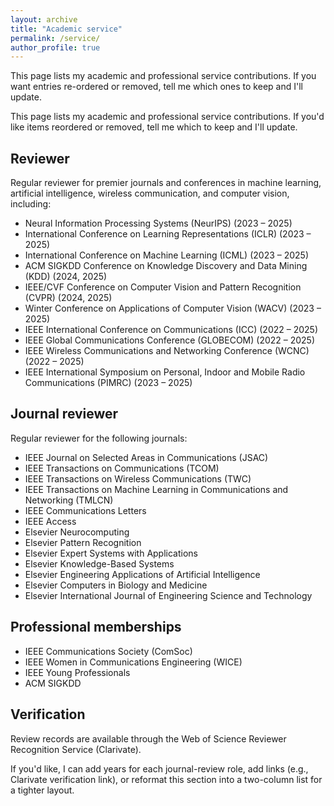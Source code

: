 ```yaml
---
layout: archive
title: "Academic service"
permalink: /service/
author_profile: true
---
```


This page lists my academic and professional service contributions. If you want entries re-ordered or removed, tell me which ones to keep and I'll update.

This page lists my academic and professional service contributions. If you'd like items reordered or removed, tell me which to keep and I'll update.

Reviewer
--------
Regular reviewer for premier journals and conferences in machine learning, artificial intelligence, wireless communication, and computer vision, including:

- Neural Information Processing Systems (NeurIPS) (2023 – 2025)
- International Conference on Learning Representations (ICLR) (2023 – 2025)
- International Conference on Machine Learning (ICML) (2023 – 2025)
- ACM SIGKDD Conference on Knowledge Discovery and Data Mining (KDD) (2024, 2025)
- IEEE/CVF Conference on Computer Vision and Pattern Recognition (CVPR) (2024, 2025)
- Winter Conference on Applications of Computer Vision (WACV) (2023 – 2025)
- IEEE International Conference on Communications (ICC) (2022 – 2025)
- IEEE Global Communications Conference (GLOBECOM) (2022 – 2025)
- IEEE Wireless Communications and Networking Conference (WCNC) (2022 – 2025)
- IEEE International Symposium on Personal, Indoor and Mobile Radio Communications (PIMRC) (2023 – 2025)

Journal reviewer
----------------

Regular reviewer for the following journals:

- IEEE Journal on Selected Areas in Communications (JSAC)
- IEEE Transactions on Communications (TCOM)
- IEEE Transactions on Wireless Communications (TWC)
- IEEE Transactions on Machine Learning in Communications and Networking (TMLCN)
- IEEE Communications Letters
- IEEE Access
- Elsevier Neurocomputing
- Elsevier Pattern Recognition
- Elsevier Expert Systems with Applications
- Elsevier Knowledge-Based Systems
- Elsevier Engineering Applications of Artificial Intelligence
- Elsevier Computers in Biology and Medicine
- Elsevier International Journal of Engineering Science and Technology

Professional memberships
------------------------

- IEEE Communications Society (ComSoc)
- IEEE Women in Communications Engineering (WICE)
- IEEE Young Professionals
- ACM SIGKDD

Verification
------------

Review records are available through the Web of Science Reviewer Recognition Service (Clarivate).

If you'd like, I can add years for each journal-review role, add links (e.g., Clarivate verification link), or reformat this section into a two-column list for a tighter layout.
